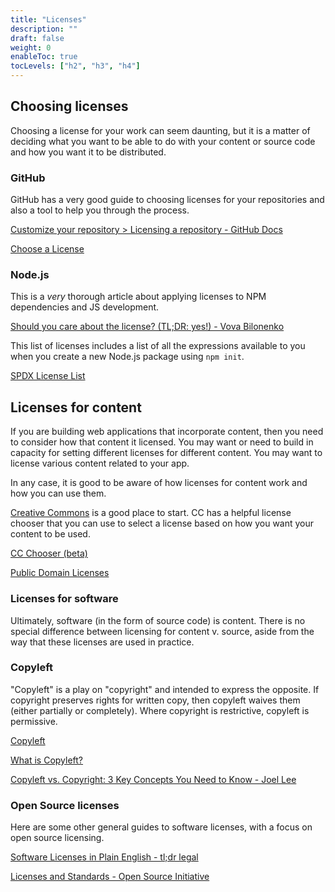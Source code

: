 ```yaml
---
title: "Licenses"
description: ""
draft: false
weight: 0
enableToc: true
tocLevels: ["h2", "h3", "h4"]
---
```


## Choosing licenses

Choosing a license for your work can seem daunting, but it is a matter of deciding what you want to be able to do with your content or source code and how you want it to be distributed. 

### GitHub

GitHub has a very good guide to choosing licenses for your repositories and also a tool to help you through the process. 

[Customize your repository > Licensing a repository - GitHub Docs](https://docs.github.com/en/repositories/managing-your-repositorys-settings-and-features/customizing-your-repository/licensing-a-repository)

[Choose a License](https://choosealicense.com/licenses/)

### Node.js

This is a *very* thorough article about applying licenses to NPM dependencies and JS development.

[Should you care about the license? (TL;DR: yes!) - Vova Bilonenko](https://medium.com/@vovabilonenko/licenses-of-npm-dependencies-bacaa00c8c65)

This list of licenses includes a list of all the expressions available to you when you create a new Node.js package using `npm init`.

[SPDX License List](https://spdx.org/licenses/)

## Licenses for content

If you are building web applications that incorporate content, then you need to consider how that content it licensed.
You may want or need to build in capacity for setting different licenses for different content. 
You may want to license various content related to your app. 

In any case, it is good to be aware of how licenses for content work and how you can use them.

[Creative Commons](https://creativecommons.org) is a good place to start. CC has a helpful license chooser that you can use to select a license based on how you want your content to be used. 

[CC Chooser (beta)](https://chooser-beta.creativecommons.org/)

[Public Domain Licenses](https://tldrlegal.com/licenses/tags/Public%20Domain)

### Licenses for software

Ultimately, software (in the form of source code) is content. 
There is no special difference between licensing for content v. source, aside from the way that these licenses are used in practice.

### Copyleft

"Copyleft" is a play on "copyright" and intended to express the opposite.
If copyright preserves rights for written copy, then copyleft waives them (either partially or completely). 
Where copyright is restrictive, copyleft is permissive.

[Copyleft](https://copyleft.org/)

[What is Copyleft?](https://www.gnu.org/licenses/copyleft.en.html)

[Copyleft vs. Copyright: 3 Key Concepts You Need to Know - Joel Lee](https://www.makeuseof.com/tag/copyleft-copyright-key-concepts/)

### Open Source licenses

Here are some other general guides to software licenses, with a focus on open source licensing. 

[Software Licenses in Plain English - tl;dr legal](https://tldrlegal.com/)

[Licenses and Standards - Open Source Initiative](https://opensource.org/licenses)

